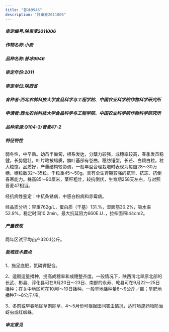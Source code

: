 ```yaml
---
title: "普冰9946"
description: "陕审麦2011006"
---
```

##### 审定编号:陕审麦2011006

##### 作物名称:小麦

##### 品种名称:普冰9946

##### 审定年份:2011

##### 审定单位:陕西省

##### 育种者:西北农林科技大学食品科学与工程学院、中国农业科学院作物科学研究所

##### 申请者:西北农林科技大学食品科学与工程学院、中国农业科学院作物科学研究所

##### 品种来源:Q104-3/晋麦47-2

##### 特征特性
弱冬性，中早熟。幼苗半匍匐，根系发达，分蘖力较强，成穗率较高，春季发苗稳健，长势健壮，叶片略被蜡质，旗叶基部有卷曲，穗纺锤型，长芒、白颖白粒，粒大粒饱，品质好，产量结构较协调，一般年型合理栽培时表现为每亩28～30万穗，穗粒数32～35粒。千粒重45～50g。具有全生育期较强的抗旱、抗冻、抗倒春寒能力。株高85～90厘米，茎秆粗壮，较抗倒伏，生育期258天左右，与对照晋麦47相当。
经抗病性鉴定：中抗条锈病，中感白粉病和赤霉病。
经品质分析：容重762g/L，蛋白质（干基）131.%，湿面筋30.2%，吸水率52.9%，稳定时间10.2min，最大抗延阻力660E.U．，拉伸面积l44cm2。


##### 产量表现
两年区试平均亩产320.1公斤。

##### 栽培技术要点
1、施足底肥，氮磷钾配合。
2、适期适量播种，提高成穗率和成穗整齐度。一般情况下，陕西渭北旱原北部的长武、彬县、淳化县可在9月20日～23日、南部的永寿、乾县可在9月22～25日播种；在关中地区可在10月l～10日播种。一般旱地播种量8～9公斤／亩；旱肥地播种7～8公斤/亩。
3、冬前或早春喷除草剂除草，4～5月份可根据田间害虫情况，适时喷施药物防治蚜虫或红蜘蛛。


##### 审定意见

